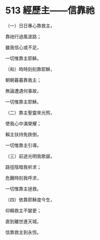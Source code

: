 # 513 經歷主——信靠祂

（一）日日專心靠救主，

靠祂行過風波路；

雖我信心或不足，

一切惟靠主耶穌。

（和）時時刻刻靠耶穌，

朝朝暮暮靠我主；

無論遭遇何事故，

一切惟靠主耶穌。

（二）靠主聖靈來光照，

使我心中滿榮耀；

賴主扶持免跌倒，

一切惟靠主引導。

（三）前途光明我歌謳，

路徑陰暗我祈求；

危難時刻我呼求，

一切惟靠主拯救。

（四）依靠耶穌度今生，

仰賴救主不變更；

直到離世進天城，

信靠救主到永恆。

